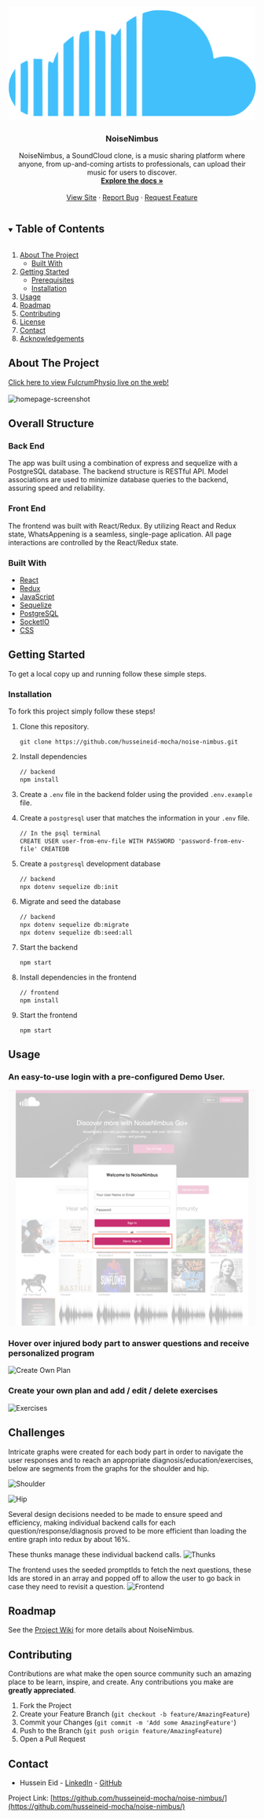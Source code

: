 <!-- PROJECT SHIELDS -->
<!--
*** I'm using markdown "reference style" links for readability.
*** Reference links are enclosed in brackets [ ] instead of parentheses ( ).
*** See the bottom of this document for the declaration of the reference variables
*** for contributors-url, forks-url, etc. This is an optional, concise syntax you may use.
*** https://www.markdownguide.org/basic-syntax/#reference-style-links
-->



<!-- PROJECT LOGO -->
<br />
<p align="center">
  <a href="https://noisenimbus.herokuapp.com/">
    <img src="./READMEImages/soundcloud-512.png" alt="Logo" style="background-color:white">
  </a>

  <h3 align="center">NoiseNimbus</h3>

  <p align="center">
NoiseNimbus, a SoundCloud clone, is a music sharing platform where anyone, from up-and-coming artists to professionals, can upload their music for users to discover.    <br />
    <a href="https://github.com/husseineid-mocha/noise-nimbus/wiki"><strong>Explore the docs »</strong></a>
    <br />
    <br />
    <a href="https://noisenimbus.herokuapp.com/">View Site</a>
    ·
    <a href="https://github.com/husseineid-mocha/noise-nimbus/issues">Report Bug</a>
    ·
    <a href="https://github.com/husseineid-mocha/noise-nimbus/issues">Request Feature</a>
  </p>
</p>



<!-- TABLE OF CONTENTS -->
<details open="open">
  <summary><h2 style="display: inline-block">Table of Contents</h2></summary>
  <ol>
    <li>
      <a href="#about-the-project">About The Project</a>
      <ul>
        <li><a href="#built-with">Built With</a></li>
      </ul>
    </li>
    <li>
      <a href="#getting-started">Getting Started</a>
      <ul>
        <li><a href="#prerequisites">Prerequisites</a></li>
        <li><a href="#installation">Installation</a></li>
      </ul>
    </li>
    <li><a href="#usage">Usage</a></li>
    <li><a href="#roadmap">Roadmap</a></li>
    <li><a href="#contributing">Contributing</a></li>
    <li><a href="#license">License</a></li>
    <li><a href="#contact">Contact</a></li>
    <li><a href="#acknowledgements">Acknowledgements</a></li>
  </ol>
</details>



<!-- ABOUT THE PROJECT -->
## About The Project

[Click here to view FulcrumPhysio live on the web!](https://fulcrumphysio.herokuapp.com/)
<br>
</br>
![homepage-screenshot](READMEImages/splash.png)

## Overall Structure

### Back End
The app was built using a combination of express and sequelize with a PostgreSQL database. The backend structure is RESTful API. Model associations are used to minimize database queries to the backend, assuring speed and reliability.

### Front End
The frontend was built with React/Redux. By utilizing React and Redux state, WhatsAppening is a seamless, single-page aplication. All page interactions are controlled by the React/Redux state.
### Built With

* [React](https://reactjs.org/)
* [Redux](https://redux.js.org/)
* [JavaScript](https://www.javascript.com/)
* [Sequelize](https://sequelize.org/)
* [PostgreSQL](https://www.postgresql.org/docs/current/)
* [SocketIO](https://socket.io/docs/v4)
* [CSS](http://www.css3.info/)

<!-- GETTING STARTED -->
## Getting Started

To get a local copy up and running follow these simple steps.

### Installation
To fork this project simply follow these steps!

1. Clone this repository.

    ```
    git clone https://github.com/husseineid-mocha/noise-nimbus.git
    ```

2. Install dependencies
    ```
    // backend
    npm install
    ```

3. Create a `.env` file in the backend folder using the provided `.env.example` file.

4. Create a `postgresql` user that matches the information in your `.env` file.
    ```
    // In the psql terminal
    CREATE USER user-from-env-file WITH PASSWORD 'password-from-env-file' CREATEDB
    ```
5. Create a `postgresql` development database
    ```
    // backend
    npx dotenv sequelize db:init
    ```
6. Migrate and seed the database
    ```
    // backend
    npx dotenv sequelize db:migrate
    npx dotenv sequelize db:seed:all
    ```
7. Start the backend
    ```
    npm start
    ```
8. Install dependencies in the frontend
    ```
    // frontend
    npm install
    ```
9. Start the frontend
    ```
    npm start
    ```


<!-- USAGE EXAMPLES -->
## Usage
### An easy-to-use login with a pre-configured Demo User.
![Login](READMEImages/demoLogin.png)
### Hover over injured body part to answer questions and receive personalized program
![Create Own Plan](READMEImages/createOwnPlan.gif)
### Create your own plan and add / edit / delete exercises
![Exercises](READMEImages/addEditDelete.gif)

## Challenges
Intricate graphs were created for each body part in order to navigate the user responses and to reach an appropriate diagnosis/education/exercises, below are segments from the graphs for the shoulder and hip.

![Shoulder](READMEImages/shoulderGraph.jpeg)

![Hip](READMEImages/hipGraph.jpeg)

Several design decisions needed to be made to ensure speed and efficiency, making individual backend calls for each question/response/diagnosis proved to be more efficient than loading the entire graph into redux by about 16%.

These thunks manage these individual backend calls.
![Thunks](READMEImages/thunks.png)

The frontend uses the seeded promptIds to fetch the next questions, these Ids are stored in an array and popped off to allow the user to go back in case they need to revisit a question.
![Frontend](READMEImages/frontEndmanagement.png)

<!-- ROADMAP -->
## Roadmap

See the [Project Wiki](https://github.com/husseineid-mocha/noise-nimbus/wiki) for more details about NoiseNimbus.

<!-- CONTRIBUTING -->
## Contributing

Contributions are what make the open source community such an amazing place to be learn, inspire, and create. Any contributions you make are **greatly appreciated**.

1. Fork the Project
2. Create your Feature Branch (`git checkout -b feature/AmazingFeature`)
3. Commit your Changes (`git commit -m 'Add some AmazingFeature'`)
4. Push to the Branch (`git push origin feature/AmazingFeature`)
5. Open a Pull Request



<!-- CONTACT -->
## Contact 

* Hussein Eid - [LinkedIn](https://www.linkedin.com/in/hussein-eid/) - [GitHub](https://github.com/husseineid-mocha)


Project Link: [https://github.com/husseineid-mocha/noise-nimbus/](https://github.com/husseineid-mocha/noise-nimbus/)
